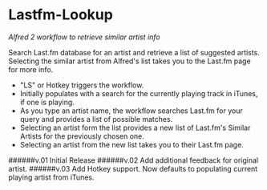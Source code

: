 Lastfm-Lookup
=============

*Alfred 2 workflow to retrieve similar artist info*

Search Last.fm database for an artist and retrieve a list of suggested artists. Selecting the similar artist from Alfred's list takes you to the Last.fm page for more info.

- "LS" or Hotkey triggers the workflow.
- Initially populates with a search for the currently playing track in iTunes, if one is playing.
- As you type an artist name, the workflow searches Last.fm for your query and provides a list of possible matches.
- Selecting an artist form the list provides a new list of Last.fm's Similar Artists for the previously chosen one.
- Selecting an artist from the new list takes you to their Last.fm page.


######v.01
Initial Release
######v.02
Add additional feedback for original artist.
######v.03
Add Hotkey support. Now defaults to populating current playing artist from iTunes.